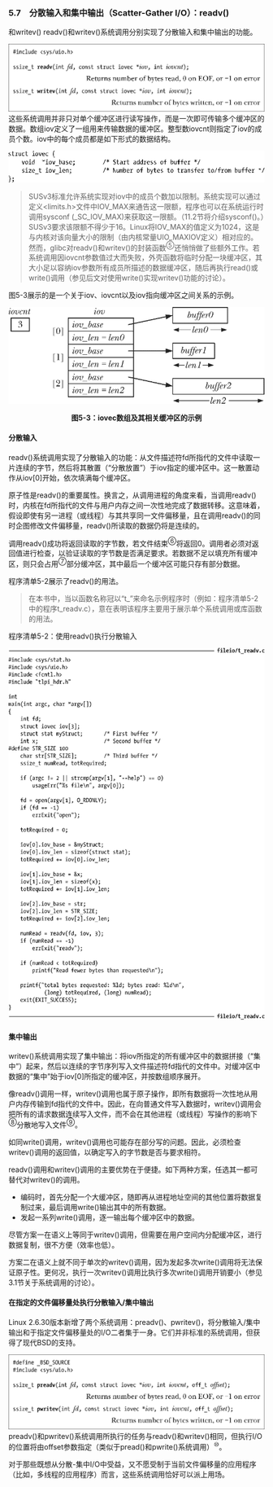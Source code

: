 ### 5.7　分散输入和集中输出（Scatter-Gather I/O）：readv()

和writev() readv()和writev()系统调用分别实现了分散输入和集中输出的功能。



![89.png](../images/89.png)
这些系统调用并非只对单个缓冲区进行读写操作，而是一次即可传输多个缓冲区的数据。数组iov定义了一组用来传输数据的缓冲区。整型数iovcnt则指定了iov的成员个数。iov中的每个成员都是如下形式的数据结构。



![90.png](../images/90.png)
> SUSv3标准允许系统实现对iov中的成员个数加以限制。系统实现可以通过定义<limits.h>文件中IOV_MAX来通告这一限额，程序也可以在系统运行时调用sysconf (_SC_IOV_MAX)来获取这一限额。（11.2节将介绍sysconf()。）SUSv3要求该限额不得少于16。Linux将IOV_MAX的值定义为1024，这是与内核对该向量大小的限制（由内核常量UIO_MAXIOV定义）相对应的。
> 然而，glibc对readv()和writev()的封装函数<sup class="my_markdown">⑤</sup>还悄悄做了些额外工作。若系统调用因iovcnt参数值过大而失败，外壳函数将临时分配一块缓冲区，其大小足以容纳iov参数所有成员所描述的数据缓冲区，随后再执行read()或write()调用（参见后文对使用write()实现writev()功能的讨论）。

图5-3展示的是一个关于iov、iovcnt以及iov指向缓冲区之间关系的示例。

![91.png](../images/91.png)
<center class="my_markdown"><b class="my_markdown">图5-3：iovec数组及其相关缓冲区的示例</b></center>

#### 分散输入

readv()系统调用实现了分散输入的功能：从文件描述符fd所指代的文件中读取一片连续的字节，然后将其散置（“分散放置”）于iov指定的缓冲区中。这一散置动作从iov[0]开始，依次填满每个缓冲区。

原子性是readv()的重要属性。换言之，从调用进程的角度来看，当调用readv()时，内核在fd所指代的文件与用户内存之间一次性地完成了数据转移。这意味着，假设即使有另一进程（或线程）与其共享同一文件偏移量，且在调用readv()的同时企图修改文件偏移量，readv()所读取的数据仍将是连续的。

调用readv()成功将返回读取的字节数，若文件结束<sup class="my_markdown">⑥</sup>将返回0。调用者必须对返回值进行检查，以验证读取的字节数是否满足要求。若数据不足以填充所有缓冲区，则只会占用<sup>⑦</sup>部分缓冲区，其中最后一个缓冲区可能只存有部分数据。

程序清单5-2展示了readv()的用法。

> 在本书中，当以函数名称冠以“t_”来命名示例程序时（例如：程序清单5-2中的程序t_readv.c），意在表明该程序主要用于展示单个系统调用或库函数的用法。

程序清单5-2：使用readv()执行分散输入



![92.png](../images/92.png)
#### 集中输出

writev()系统调用实现了集中输出：将iov所指定的所有缓冲区中的数据拼接（“集中”）起来，然后以连续的字节序列写入文件描述符fd指代的文件中。对缓冲区中数据的“集中”始于iov[0]所指定的缓冲区，并按数组顺序展开。

像readv()调用一样，writev()调用也属于原子操作，即所有数据将一次性地从用户内存传输到fd指代的文件中。因此，在向普通文件写入数据时，writev()调用会把所有的请求数据连续写入文件，而不会在其他进程（或线程）写操作的影响下<sup class="my_markdown">⑧</sup>分散地写入文件<sup>⑨</sup>。

如同write()调用，writev()调用也可能存在部分写的问题。因此，必须检查writev()调用的返回值，以确定写入的字节数是否与要求相符。

readv()调用和writev()调用的主要优势在于便捷。如下两种方案，任选其一都可替代对writev()的调用。

+ 编码时，首先分配一个大缓冲区，随即再从进程地址空间的其他位置将数据复制过来，最后调用write()输出其中的所有数据。
+ 发起一系列write()调用，逐一输出每个缓冲区中的数据。

尽管方案一在语义上等同于writev()调用，但需要在用户空间内分配缓冲区，进行数据复制，很不方便（效率也低）。

方案二在语义上就不同于单次的writev()调用，因为发起多次write()调用将无法保证原子性。更何况，执行一次writev()调用比执行多次write()调用开销要小（参见3.1节关于系统调用的讨论）。

#### 在指定的文件偏移量处执行分散输入/集中输出

Linux 2.6.30版本新增了两个系统调用：preadv()、pwritev()，将分散输入/集中输出和于指定文件偏移量处的I/O二者集于一身。它们并非标准的系统调用，但获得了现代BSD的支持。



![93.png](../images/93.png)
preadv()和pwritev()系统调用所执行的任务与readv()和writev()相同，但执行I/O的位置将由offset参数指定（类似于pread()和pwrite()系统调用）<sup class="my_markdown">⑩</sup>。

对于那些既想从分散-集中I/O中受益，又不愿受制于当前文件偏移量的应用程序（比如，多线程的应用程序）而言，这些系统调用恰好可以派上用场。

